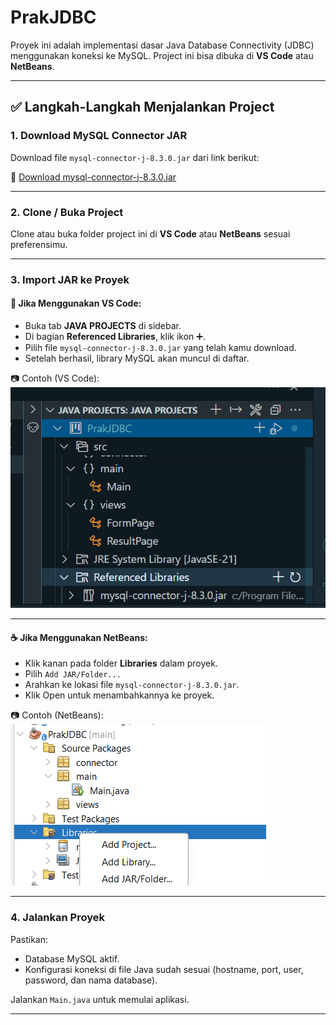 # PrakJDBC

Proyek ini adalah implementasi dasar Java Database Connectivity (JDBC) menggunakan koneksi ke MySQL. Project ini bisa dibuka di **VS Code** atau **NetBeans**.

---

## ✅ Langkah-Langkah Menjalankan Project

### 1. Download MySQL Connector JAR
Download file `mysql-connector-j-8.3.0.jar` dari link berikut:

🔗 [Download mysql-connector-j-8.3.0.jar](https://drive.google.com/file/d/18yqW_8OzOznHHMDV0-MIvjQHfpXQFvKD/view?usp=sharing)

---

### 2. Clone / Buka Project
Clone atau buka folder project ini di **VS Code** atau **NetBeans** sesuai preferensimu.

---

### 3. Import JAR ke Proyek

#### 📘 Jika Menggunakan VS Code:
- Buka tab **JAVA PROJECTS** di sidebar.
- Di bagian **Referenced Libraries**, klik ikon ➕.
- Pilih file `mysql-connector-j-8.3.0.jar` yang telah kamu download.
- Setelah berhasil, library MySQL akan muncul di daftar.

📷 Contoh (VS Code):
![Import JAR di VS Code](screenshots/vscode.png)

---

#### ☕ Jika Menggunakan NetBeans:
- Klik kanan pada folder **Libraries** dalam proyek.
- Pilih `Add JAR/Folder...`
- Arahkan ke lokasi file `mysql-connector-j-8.3.0.jar`.
- Klik Open untuk menambahkannya ke proyek.

📷 Contoh (NetBeans):
![Import JAR di NetBeans](screenshots/netbeans.png)

---

### 4. Jalankan Proyek
Pastikan:
- Database MySQL aktif.
- Konfigurasi koneksi di file Java sudah sesuai (hostname, port, user, password, dan nama database).

Jalankan `Main.java` untuk memulai aplikasi.

---
